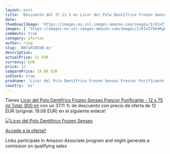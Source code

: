 ```yaml
---
layout: post
title: 'Descuento del 37.11 % en Licor del Polo Dentífrico Frozen Senses '
date: 
thumbnailImage: 'https://images-eu.ssl-images-amazon.com/images/I/61xIYVKeRgL._SL200_.jpg'
images: [ 'https://images-eu.ssl-images-amazon.com/images/I/61xIYVKeRgL._SL200_.jpg' ]
comments: true
category: ofertas
author: ring
slug: 'B071KCBGVB-es'
description:
actualPrice: 12 EUR
currency: EUR
price: 12
comparePrice: 19.08 EUR
inStock: true
prodname: 'Licor del Polo Dentífrico Frozen Senses Frescor Purificante - 12 x 75 ml  Total: 900 ml'
country: 'es'
---
```


Tienes [Licor del Polo Dentífrico Frozen Senses Frescor Purificante - 12 x 75 ml  Total: 900 ml](https://www.amazon.es/dp/B071KCBGVB/?tag=tolees-21) con un 37.11 % de descuento con precio de oferta de 12 EUR (original: 19.08 EUR) en el siguiente enlace!

[![Licor del Polo Dentífrico Frozen Senses ](https://images-eu.ssl-images-amazon.com/images/I/61xIYVKeRgL._SL200_.jpg)](https://www.amazon.es/dp/B071KCBGVB/?tag=tolees-21)

[Accede a la oferta!!](https://www.amazon.es/dp/B071KCBGVB/?tag=tolees-21)

Links participate in Amazon Associate program and might generate a comission on qualifying sales


